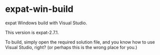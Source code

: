# expat-win-build

expat Windows build with Visual Studio.

This version is expat-2.7.1.

To build, simply open the required solution file, and
you know how to use Visual Studio, right?
(or perhaps this is the wrong place for you.)
